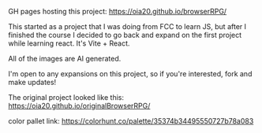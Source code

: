 GH pages hosting this project: https://oia20.github.io/browserRPG/

This started as a project that I was doing from FCC to learn JS, but after I finished the course I decided to go back and expand on the first project while learning react.
It's Vite + React.

All of the images are AI generated. 

I'm open to any expansions on this project, so if you're interested, fork and make updates!

The original project looked like this: https://oia20.github.io/originalBrowserRPG/

color pallet link: https://colorhunt.co/palette/35374b34495550727b78a083
